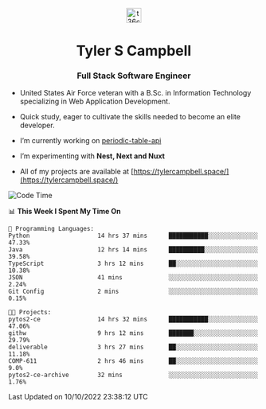 <p align="center">
<a href="https://www.linkedin.com/in/t36campbell" target="blank"><img align="center" src="https://ik.imagekit.io/t36campbell/Portfolio/linkedin.png.original_m8bbGgPh6.png" alt="t36campbell" height="30" width="30" /></a>
</p>
<h1 align="center">Tyler S Campbell</h1>
<h3 align="center">Full Stack Software Engineer</h3>

* United States Air Force veteran with a B.Sc. in Information Technology specializing in Web Application Development. 

* Quick study, eager to cultivate the skills needed to become an elite developer.

* I’m currently working on [periodic-table-api](https://github.com/t36campbell/periodic-table-api)

* I’m experimenting with **Nest, Next and Nuxt**

* All of my projects are available at [https://tylercampbell.space/](https://tylercampbell.space/)

<!--START_SECTION:waka-->
![Code Time](http://img.shields.io/badge/Code%20Time-1%2C872%20hrs%2026%20mins-blue)

📊 **This Week I Spent My Time On** 

```text
💬 Programming Languages: 
Python                   14 hrs 37 mins      ███████████░░░░░░░░░░░░░░   47.33% 
Java                     12 hrs 14 mins      ██████████░░░░░░░░░░░░░░░   39.58% 
TypeScript               3 hrs 12 mins       ██░░░░░░░░░░░░░░░░░░░░░░░   10.38% 
JSON                     41 mins             ░░░░░░░░░░░░░░░░░░░░░░░░░   2.24% 
Git Config               2 mins              ░░░░░░░░░░░░░░░░░░░░░░░░░   0.15%

🐱‍💻 Projects: 
pytos2-ce                14 hrs 32 mins      ███████████░░░░░░░░░░░░░░   47.06% 
githw                    9 hrs 12 mins       ███████░░░░░░░░░░░░░░░░░░   29.79% 
deliverable              3 hrs 27 mins       ██░░░░░░░░░░░░░░░░░░░░░░░   11.18% 
COMP-611                 2 hrs 46 mins       ██░░░░░░░░░░░░░░░░░░░░░░░   9.0% 
pytos2-ce-archive        32 mins             ░░░░░░░░░░░░░░░░░░░░░░░░░   1.76%

```


 Last Updated on 10/10/2022 23:38:12 UTC
<!--END_SECTION:waka-->
